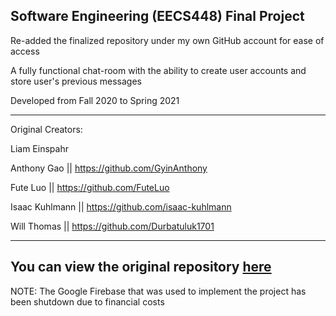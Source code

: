 Software Engineering (EECS448) Final Project
--

Re-added the finalized repository under my own GitHub account for ease of access

A fully functional chat-room with the ability to create user accounts and store user's previous messages

Developed from Fall 2020 to Spring 2021

--------------------------------------------------------------------------------------------------------
Original Creators:

Liam Einspahr

Anthony Gao || https://github.com/GyinAnthony 

Fute Luo || https://github.com/FuteLuo

Isaac Kuhlmann || https://github.com/isaac-kuhlmann

Will Thomas || https://github.com/Durbatuluk1701
 
--------------------------------------------------------------------------------------------------------
You can view the original repository [here](https://github.com/isaac-kuhlmann/eecs-448-chat-room)
--------------------------------------------------------------------------------------------------------
NOTE: The Google Firebase that was used to implement the project has been shutdown due to financial costs


